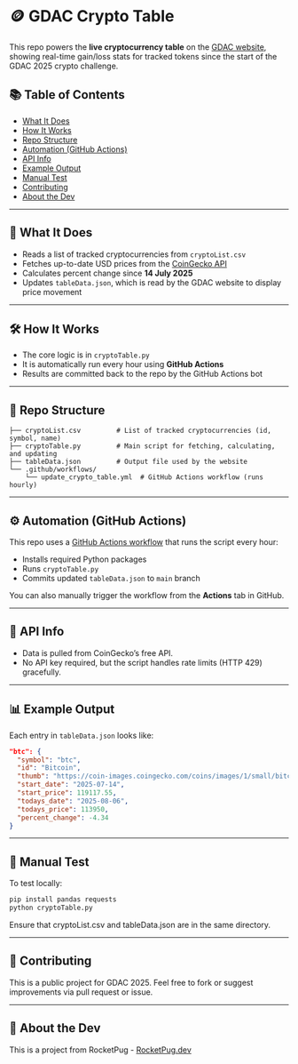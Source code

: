 # 🪙 GDAC Crypto Table

This repo powers the **live cryptocurrency table** on the [GDAC website](https://digitalconferenceguernsey.gg/crypto-game), showing real-time gain/loss stats for tracked tokens since the start of the GDAC 2025 crypto challenge.

## 📚 Table of Contents

- [What It Does](#-what-it-does)
- [How It Works](#-how-it-works)
- [Repo Structure](#-repo-structure)
- [Automation (GitHub Actions)](#-automation-github-actions)
- [API Info](#-api-info)
- [Example Output](#-example-output)
- [Manual Test](#-manual-test)
- [Contributing](#-contributing)
- [About the Dev](#-about-the-dev)

---

## 📌 What It Does

- Reads a list of tracked cryptocurrencies from `cryptoList.csv`
- Fetches up-to-date USD prices from the [CoinGecko API](https://www.coingecko.com/en/api)
- Calculates percent change since **14 July 2025**
- Updates `tableData.json`, which is read by the GDAC website to display price movement

---

## 🛠 How It Works

- The core logic is in `cryptoTable.py`
- It is automatically run every hour using **GitHub Actions**
- Results are committed back to the repo by the GitHub Actions bot

---

## 📁 Repo Structure

```.
├── cryptoList.csv         # List of tracked cryptocurrencies (id, symbol, name)
├── cryptoTable.py         # Main script for fetching, calculating, and updating
├── tableData.json         # Output file used by the website
└── .github/workflows/
    └── update_crypto_table.yml  # GitHub Actions workflow (runs hourly)
```

---

## ⚙️ Automation (GitHub Actions)

This repo uses a [GitHub Actions workflow](.github/workflows/update_crypto_table.yml) that runs the script every hour:

- Installs required Python packages
- Runs `cryptoTable.py`
- Commits updated `tableData.json` to `main` branch

You can also manually trigger the workflow from the **Actions** tab in GitHub.

---

## 🔐 API Info

- Data is pulled from CoinGecko’s free API.
- No API key required, but the script handles rate limits (HTTP 429) gracefully.

---

## 📊 Example Output

Each entry in `tableData.json` looks like:

```json
"btc": {
  "symbol": "btc",
  "id": "Bitcoin",
  "thumb": "https://coin-images.coingecko.com/coins/images/1/small/bitcoin.png",
  "start_date": "2025-07-14",
  "start_price": 119117.55,
  "todays_date": "2025-08-06",
  "todays_price": 113950,
  "percent_change": -4.34
}
```

---

## 🧪 Manual Test

To test locally:

```bash
pip install pandas requests
python cryptoTable.py
```

Ensure that cryptoList.csv and tableData.json are in the same directory.

---

## 🤝 Contributing

This is a public project for GDAC 2025. Feel free to fork or suggest improvements via pull request or issue.

---

## 🐶 About the Dev

This is a project from RocketPug - [RocketPug.dev](https://www.rocketpug.dev)
